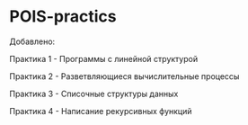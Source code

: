 # POIS-practics

Добавлено:

Практика 1 - Программы с линейной структурой

Практика 2 - Разветвляющиеся вычислительные процессы

Практика 3 - Списочные структуры данных

Практика 4 - Написание рекурсивных функций